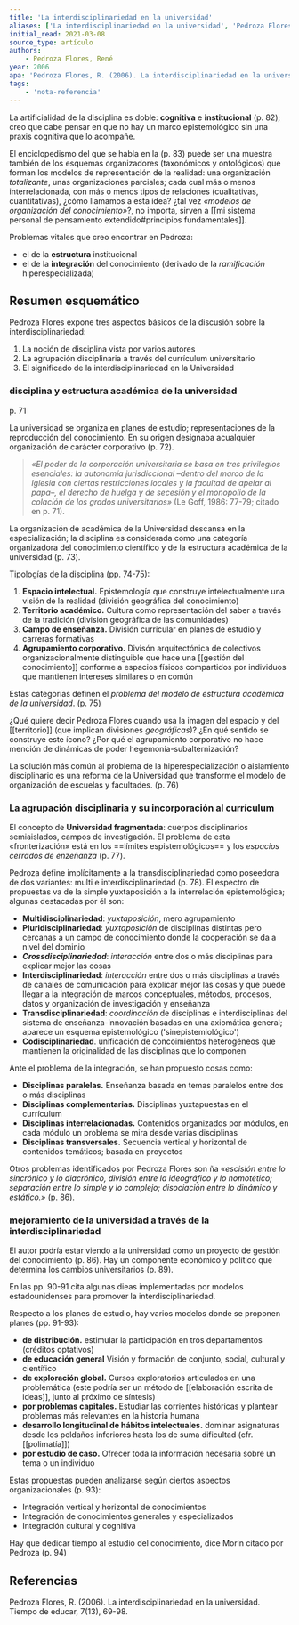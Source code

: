 ```yaml
---
title: 'La interdisciplinariedad en la universidad'
aliases: ['La interdisciplinariedad en la universidad', 'Pedroza Flores (2006)']
initial_read: 2021-03-08
source_type: artículo
authors: 
    - Pedroza Flores, René
year: 2006
apa: 'Pedroza Flores, R. (2006). La interdisciplinariedad en la universidad. Tiempo de educar, 7(13), 69-98.'
tags:
    - 'nota-referencia'
---
```

La artificialidad de la disciplina es doble: **cognitiva** e **institucional** (p. 82); creo que cabe pensar en que no hay un marco epistemológico sin una praxis cognitiva que lo acompañe.

El enciclopedismo del que se habla en la (p. 83) puede ser una muestra también de los esquemas organizadores (taxonómicos y ontológicos) que forman los modelos de representación de la realidad: una organización *totalizante*, unas organizaciones parciales; cada cual más o menos interrelacionada, con más o menos tipos de relaciones (cualitativas, cuantitativas), ¿cómo llamamos a esta idea? ¿tal vez *«modelos de organización del conocimiento»*?, no importa, sirven a [[mi sistema personal de pensamiento extendido#principios fundamentales]].

Problemas vitales que creo encontrar en Pedroza:

- el de la **estructura** institucional
- el de la **integración** del conocimiento (derivado de la *ramificación* hiperespecializada)

## Resumen esquemático

Pedroza Flores expone tres aspectos básicos de la discusión sobre la interdisciplinariedad:

1. La noción de disciplina vista por varios autores
2. La agrupación disciplinaria a través del currículum universitario
3. El significado de la interdisciplinariedad en la Universidad

### disciplina y estructura académica de la universidad
p. 71

La universidad se organiza en planes de estudio; representaciones de la reproducción del conocimiento. En su origen designaba acualquier organización de carácter corporativo (p. 72).

>*«El poder de la corporación universitaria se basa en tres privilegios esenciales: la autonomía jurisdiccional –dentro del marco de la Iglesia con ciertas restricciones locales y la facultad de apelar al papa–, el derecho de huelga y de secesión y el monopolio de la colación de los grados universitarios»* (Le Goff, 1986: 77-79; citado en p. 71).

La organización de académica de la Universidad descansa en la especialización; la disciplina es considerada como una categoría organizadora del conocimiento científico y de la estructura académica de la universidad (p. 73).

Tipologías de la disciplina (pp. 74-75):

1. **Espacio intelectual.** Epistemología que construye intelectualmente una visión de la realidad (división geográfica del conocimiento)
2. **Territorio académico.** Cultura como representación del saber a través de la tradición (división geográfica de las comunidades)
3. **Campo de enseñanza.** División curricular en planes de estudio y carreras formativas
4. **Agrupamiento corporativo.** Divisón arquitectónica de colectivos organizacionalmente distinguible que hace una [[gestión del conocimiento]] conforme a espacios físicos compartidos por individuos que mantienen intereses similares o en común

Estas categorías definen el *problema del modelo de estructura académica de la universidad*. (p. 75)

¿Qué quiere decir Pedroza Flores cuando usa la imagen del espacio y del [[territorio]] (que implican divisiones *geográficas*)? ¿En qué sentido se construye este ícono? ¿Por qué el agrupamiento corporativo no hace mención de dinámicas de poder hegemonía-subalternización?

La solución más común al problema de la hiperespecialización o aislamiento disciplinario es una reforma de la Universidad que transforme el modelo de organización de escuelas y facultades. (p. 76)

### La agrupación disciplinaria y su incorporación al currículum

El concepto de **Universidad fragmentada**: cuerpos disciplinarios semiaislados, campos de investigación. El problema de esta «fronterización» está en los ==límites espistemológicos== y los *espacios cerrados de enzeñanza* (p. 77).

Pedroza define implícitamente a la transdisciplinariedad como poseedora de dos variantes: multi e interdisciplinariedad (p. 78). El espectro de propuestas va de la simple yuxtaposición a la interrelación epistemológica; algunas destacadas por él son:

- **Multidisciplinariedad**: *yuxtaposición*, mero agrupamiento
- **Pluridisciplinariedad**: *yuxtaposición* de disciplinas distintas pero cercanas a un campo de conocimiento donde la cooperación se da a nivel del dominio
- ***Crossdisciplinariedad***: *interacción* entre dos o más disciplinas para explicar mejor las cosas
- **Interdisciplinariedad**: *interacción* entre dos o más disciplinas a través de canales de comunicación para explicar mejor las cosas y que puede llegar a la integración de marcos conceptuales, métodos, procesos, datos y organización de investigación y enseñanza
- **Transdisciplinariedad**: *coordinación* de disciplinas e interdisciplinas del sistema de enseñanza-innovación basadas en una axiomática general; aparece un esquema epistemológico ('sinepistemiológico')
- **Codisciplinariedad**. unificación de concoimientos heterogéneos que mantienen la originalidad de las disciplinas que lo componen 

Ante el problema de la integración, se han propuesto cosas como:

- **Disciplinas paralelas.** Enseñanza basada en temas paralelos entre dos o más disciplinas
- **Disciplinas complementarias.** Disciplinas yuxtapuestas en el currículum
- **Disciplinas interrelacionadas.** Contenidos organizados por módulos, en cada módulo un problema se mira desde varias disciplinas
- **Disciplinas transversales.** Secuencia vertical y horizontal de contenidos temáticos; basada en proyectos

Otros problemas identificados por Pedroza Flores son ña *«escisión entre lo sincrónico y lo diacrónico, división entre la ideográfico y lo nomotético; separación entre lo simple y lo complejo; disociación entre lo dinámico y estático.»* (p. 86).

### mejoramiento de la universidad a través de la interdisciplinariedad

El autor podría estar viendo a la universidad como un proyecto de gestión del conocimiento (p. 86). Hay un componente económico y político que determina los cambios universitarios (p. 89).

En las pp. 90-91 cita algunas dieas implementadas por modelos estadounidenses para promover la interdisciplinariedad.

Respecto a los planes de estudio, hay varios modelos donde se proponen planes (pp. 91-93):

- **de distribución.** estimular la participación en tros departamentos (créditos optativos)
- **de educación general** Visión y formación de conjunto, social, cultural y científico
- **de exploración global.** Cursos exploratorios articulados en una problemática (este podría ser un método de [[elaboración escrita de ideas]], junto al próximo de síntesis)
- **por problemas capitales.** Estudiar las corrientes históricas y plantear problemas más relevantes en la historia humana
- **desarrollo longitudinal de hábitos intelectuales.** dominar asignaturas desde los peldaños inferiores hasta los de suma dificultad (cfr. [[polimatía]])
- **por estudio de caso.** Ofrecer toda la información necesaria sobre un tema o un individuo

Estas propuestas pueden analizarse según ciertos aspectos organizacionales (p. 93):

- Integración vertical y horizontal de conocimientos
- Integración de conocimientos generales y especializados
- Integración cultural y cognitiva 

Hay que dedicar tiempo al estudio del conocimiento, dice Morin citado por Pedroza (p. 94)


## Referencias

Pedroza Flores, R. (2006). La interdisciplinariedad en la universidad. Tiempo de educar, 7(13), 69-98.
